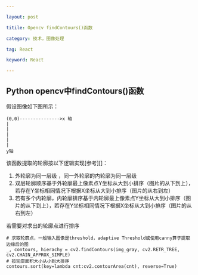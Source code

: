 ```yaml
---

layout: post

titile: Opencv findContours()函数

category: 技术，图像处理

tag: React

keyword: React

---
```


## Python opencv中findContours()函数

假设图像如下图所示：

```
(0,0)--------------->x 轴
|
|
|
|
|
y轴
```

该函数提取的轮廓按以下逻辑实现[参考][]：

1. 外轮廓为同一层级 ，同一外轮廓的内轮廓为同一层级
2. 双层轮廓顺序基于外轮廓最上像素点Y坐标从大到小排序（图片的从下到上），若存在Y坐标相同情况下根据X坐标从大到小排序（图片的从右到左）
3. 若有多个内轮廓，内轮廓排序基于内轮廓最上像素点Y坐标从大到小排序（图片的从下到上），若存在Y坐标相同情况下根据X坐标从大到小排序（图片的从右到左）

若需要对求出的轮廓点进行排序

```
# 求取轮廓点，一般输入图像是threshold，adaptive Threshold或使用canny算子提取边缘后的图
_, contours, hierachy = cv2.findContours(img_gray, cv2.RETR_TREE, cv2.CHAIN_APPROX_SIMPLE)
# 按轮廓面积大小从小到大排序
contours.sort(key=lambda cnt:cv2.contourArea(cnt), reverse=True)
```

[1]: https://blog.csdn.net/wangwenjie1997/article/details/100161215

